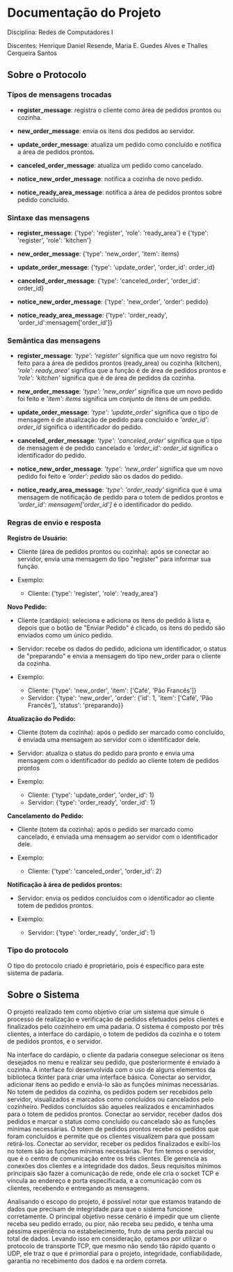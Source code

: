# Documentação do Projeto

Disciplina: Redes de Computadores I

Discentes: Henrique Daniel Resende, Maria E. Guedes Alves e Thalles Cerqueira Santos

## Sobre o Protocolo

### Tipos de mensagens trocadas

- **register_message**: registra o cliente como área de pedidos prontos ou cozinha.

- **new_order_message**: envia os itens dos pedidos ao servidor.

- **update_order_message**: atualiza um pedido como concluído e notifica a área de pedidos prontos.

- **canceled_order_message**: atualiza um pedido como cancelado.

- **notice_new_order_message**: notifica a cozinha de novo pedido.

- **notice_ready_area_message**: notifica a área de pedidos prontos sobre pedido concluído.		

### Sintaxe das mensagens

- **register_message**: {'type': 'register', 'role': 'ready_area'} e {'type': 'register', 'role': 'kitchen'}

- **new_order_message**: {'type': 'new_order', 'item': items}

- **update_order_message**: {'type': 'update_order', 'order_id': order_id}

- **canceled_order_message**: {'type': 'canceled_order', 'order_id': order_id}

- **notice_new_order_message**: {'type': 'new_order', 'order': pedido}

- **notice_ready_area_message**: {'type': 'order_ready', 'order_id':mensagem['order_id']}

### Semântica das mensagens

- **register_message**: *'type': 'register'* significa que um novo registro foi feito para a área de pedidos prontos (ready_area) ou cozinha (kitchen), *'role': ready_area'* significa que a função é de área de pedidos prontos e  *'role': 'kitchen'* significa que é de área de pedidos da cozinha.

- **new_order_message**: *'type': 'new_order'* significa que um novo pedido foi feito e *'item': items* significa um conjunto de itens de um pedido.

- **update_order_message**: *'type': 'update_order'* significa que o tipo de mensagem é de atualização de pedido para concluído e *'order_id': order_id* significa o identificador do pedido.

- **canceled_order_message**: *'type': 'canceled_order'* significa que o tipo de mensagem é de pedido cancelado e *'order_id': order_id* significa o identificador do pedido.

- **notice_new_order_message**: *'type': 'new_order'* significa que um novo pedido foi feito e *'order': pedido* são os dados do pedido.

- **notice_ready_area_message**: *'type': 'order_ready'* significa que é uma mensagem de notificação de pedido para o totem de pedidos prontos e *'order_id': mensagem['order_id']* é o identificador do pedido.
	
### Regras de envio e resposta

**Registro de Usuário:**

- Cliente (área de pedidos prontos ou cozinha): após se conectar ao servidor, envia uma mensagem do tipo "register" para informar sua função.

- Exemplo:
	- Cliente: {'type': 'register', 'role': 'ready_area'}

**Novo Pedido:**

- Cliente (cardápio): seleciona e adiciona os itens do pedido à lista e, depois que o botão de "Enviar Pedido" é clicado, os itens do pedido são enviados como um único pedido.
- Servidor: recebe os dados do pedido, adiciona um identificador, o status de "preparando" e envia a mensagem do tipo new_order para o cliente da cozinha.

- Exemplo:
	- Cliente: {'type': 'new_order', 'item': ['Café', 'Pão Francês']}
	- Servidor: {'type': 'new_order', 'order': {'id': 1, 'item': ['Café', 'Pão Francês'], 'status': 'preparando}}

**Atualização do Pedido:**

- Cliente (totem da cozinha): após o pedido ser marcado como concluído, é enviada uma mensagem ao servidor com o identificador dele.
- Servidor: atualiza o status do pedido para pronto e envia uma mensagem com o identificador do pedido ao cliente totem de pedidos prontos

- Exemplo:
	- Cliente: {'type': 'update_order', 'order_id': 1}
	- Servidor: {'type': 'order_ready', 'order_id': 1}

**Cancelamento do Pedido:**

- Cliente (totem da cozinha): após o pedido ser marcado como cancelado, é enviada uma mensagem ao servidor com o identificador dele.

- Exemplo:
	- Cliente: {'type': 'canceled_order', 'order_id': 2}
	
**Notificação à área de pedidos prontos:**

- Servidor: envia os pedidos concluídos com o identificador ao cliente totem de pedidos prontos.

- Exemplo: 
	- Servidor: {'type': 'order_ready', 'order_id': 1}

### Tipo do protocolo

  O tipo do protocolo criado é proprietário, pois é específico para este sistema de padaria.

## Sobre o Sistema

O projeto realizado tem como objetivo criar um sistema que simule o processo de realização e verificação de pedidos efetuados pelos clientes e finalizados pelo cozinheiro em uma padaria. O sistema é composto por três clientes, a interface do cardápio, o totem de pedidos da cozinha e o totem de pedidos prontos, e o servidor.

Na interface do cardápio, o cliente da padaria consegue selecionar os itens desejados no menu e realizar seu pedido, que posteriormente é enviado à cozinha. A interface foi desenvolvida com o uso de alguns elementos da biblioteca tkinter para criar uma interface básica. Conectar ao servidor, adicionar itens ao pedido e enviá-lo são as funções mínimas necessárias. No totem de pedidos da cozinha, os pedidos podem ser recebidos pelo servidor, visualizados e marcados como concluídos ou cancelados pelo cozinheiro. Pedidos concluídos são aqueles realizados e encaminhados para o totem de pedidos prontos. Conectar ao servidor, receber dados dos pedidos e marcar o status como concluído ou cancelado são as funções mínimas necessárias. O totem de pedidos prontos recebe os pedidos que foram concluídos e permite que os clientes visualizem para que possam retirá-los. Conectar ao servidor, receber os pedidos finalizados e exibí-los no totem são as funções mínimas necessárias. Por fim temos o servidor, que é o centro de comunicação entre os três clientes. Ele gerencia as conexões dos clientes e a integridade dos dados. Seus requisitos mínimos principais são fazer a comunicação de rede, onde ele cria o socket TCP e vincula ao endereço e porta especificada, e a comunicação com os clientes, recebendo e entregando as mensagens.

Analisando o escopo do projeto, é possível notar que estamos tratando de dados que precisam de integridade para que o sistema funcione corretamente. O principal objetivo nesse cenário é impedir que um cliente receba seu pedido errado, ou pior, não receba seu pedido, e tenha uma péssima experiência no estabelecimento, fruto de uma perda parcial ou total de dados. Levando isso em consideração, optamos por utilizar o protocolo de transporte TCP, que mesmo não sendo tão rápido quanto o UDP, ele traz o que é primordial para o projeto, integridade, confiabilidade, garantia no recebimento dos dados e na ordem correta.
